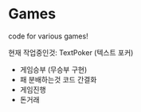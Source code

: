 # Games
code for various games!


현재 작업중인것:
TextPoker (텍스트 포커)

- 게임승부 (무승부 구현)
- 패 분배하는것 코드 간결화
- 게임진행
- 돈거래
